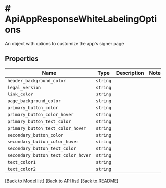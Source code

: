 # # ApiAppResponseWhiteLabelingOptions

An object with options to customize the app&#39;s signer page

## Properties

Name | Type | Description | Notes
------------ | ------------- | ------------- | -------------
| `header_background_color` | ```string``` |    |  |
| `legal_version` | ```string``` |    |  |
| `link_color` | ```string``` |    |  |
| `page_background_color` | ```string``` |    |  |
| `primary_button_color` | ```string``` |    |  |
| `primary_button_color_hover` | ```string``` |    |  |
| `primary_button_text_color` | ```string``` |    |  |
| `primary_button_text_color_hover` | ```string``` |    |  |
| `secondary_button_color` | ```string``` |    |  |
| `secondary_button_color_hover` | ```string``` |    |  |
| `secondary_button_text_color` | ```string``` |    |  |
| `secondary_button_text_color_hover` | ```string``` |    |  |
| `text_color1` | ```string``` |    |  |
| `text_color2` | ```string``` |    |  |

[[Back to Model list]](../../README.md#models) [[Back to API list]](../../README.md#endpoints) [[Back to README]](../../README.md)
